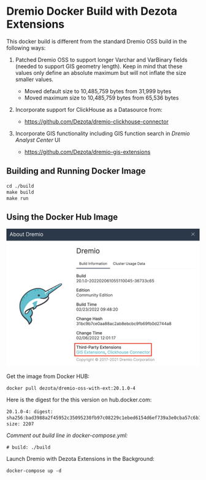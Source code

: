 # Dremio Docker Build with Dezota Extensions

This docker build is different from the standard Dremio OSS build in the
following ways:

1. Patched Dremio OSS to support longer Varchar and VarBinary fields (needed
to support GIS geometry length).  Keep in mind that these values only define 
an absolute maximum but will not inflate the size smaller values.

   - Moved default size to 10,485,759 bytes from 31,999 bytes
   - Moved maximum size to 10,485,759 bytes from 65,536 bytes 

2. Incorporate support for ClickHouse as a Datasource from:

   - https://github.com/Dezota/dremio-clickhouse-connector

3. Incorporate GIS functionality including GIS function search in *Dremio Analyst
Center* UI

   - https://github.com/Dezota/dremio-gis-extensions

## Building and Running Docker Image

```
cd ./build
make build
make run
```

## Using the Docker Hub Image

![About Dremio with Dezota Extensions](./about_dremio_ext.jpg)

Get the image from Docker HUB:
```
docker pull dezota/dremio-oss-with-ext:20.1.0-4
```

Here is the digest for the this version on hub.docker.com:
```
20.1.0-4: digest: sha256:bad3988a2f45952c35095230fb97c08229c1ebed6154d6ef739a3e0cba57c6b1 size: 2207
````

*Comment out build line in docker-compose.yml:*
```
# build: ./build
```

Launch Dremio with Dezota Extensions in the Background:
```
docker-compose up -d
```
